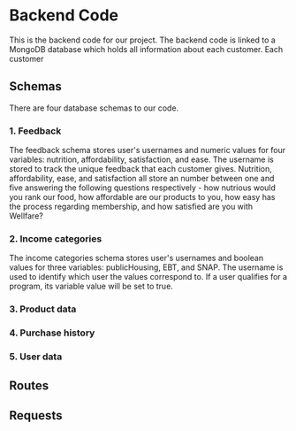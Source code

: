 # Backend Code
This is the backend code for our project. The backend code is linked to a MongoDB database which holds all information about each customer. Each customer 

## Schemas
There are four database schemas to our code.

###     1. Feedback
The feedback schema stores user's usernames and numeric values for four variables: nutrition, affordability, satisfaction, and ease. The username is stored to track the unique feedback that each customer gives. Nutrition, affordability, ease, and satisfaction all store an number between one and five answering the following questions respectively - how nutrious would you rank our food, how affordable are our products to you, how easy has the process regarding membership, and how satisfied are you with Wellfare?

###     2. Income categories
The income categories schema stores user's usernames and boolean values for three variables: publicHousing, EBT, and SNAP. The username is used to identify which user the values correspond to. If a user qualifies for a program, its variable value will be set to true.
###     3. Product data

###     4. Purchase history
###     5. User data

## Routes

## Requests
